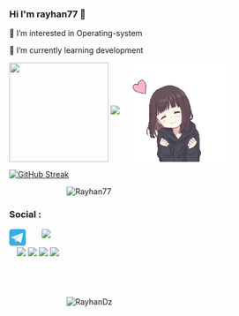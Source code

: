 ### Hi I'm rayhan77 👋

👀 I’m interested in Operating-system


🌱 I’m currently learning development

<img src="https://i.imgur.com/VP9QIDJ.gif" width="180px" height="180px" align="center">

<img src="https://github-readme-stats.vercel.app/api?username=RayhanDz&&show_icons=true&title_color=ffffff&icon_color=bb2acf&text_color=daf7dc&bg_color=151515">

<img src="https://github.com/CyberTechWorld/CyberTechWorld/blob/main/anime%201.gif" width="180px" height="180px" align="right" style="padding-left: 0px; padding-right: 100px;">

[![GitHub Streak](https://github-readme-streak-stats.herokuapp.com?user=RayhanDz&theme=tokyonight)](https://git.io/streak-stats)

<p><img width="400px" height="200px" align="right" src="https://github-readme-stats.vercel.app/api/top-langs/?username=RayhanDz&layout=compact&&theme=tokyonight" alt="Rayhan77" /></p>

<p align="left"> <ing src="https://gifs.alphacoders.com/gifs/view/9881" /> <p/>





<br>
<h3 align="left">Social :</h3> 
<a href="https://t.me/yuukinawa">
  <img align="left" alt="RayhanDz's" Telegram" width="30px" src="https://raw.githubusercontent.com/edent/SuperTinyIcons/master/images/svg/telegram.svg" />
</a>

<p align = "center">
 <img  width="3000px" src="https://activity-graph.herokuapp.com/graph?username=RayhanDz&theme=redical">
</p>  

<p><img width="400px" height="200px" align="right" src="https://github-readme-stats.vercel.app/api/top-langs/?username=RayhanDz&layout=compact&&theme=tokyonight" alt="RayhanDz" /></p>

<p align="left"> <ing src="https://gifs.alphacoders.com/gifs/view/9881" /> <p/>

<p align="center">
 <img src="https://komarev.com/ghpvc/?username=RayhanDz&style=flat-square"/>
 <img src="https://badges.pufler.dev/years/RayhanDz"/>
 <img src="https://badges.pufler.dev/repos/RayhanDz"/>
 <img src="https://badges.pufler.dev/commits/monthly/RayhanDz"/>
 <!--
 <img src="https://img.shields.io/badge/dynamic/json?logo=github&label=GitHub+Followers&labelColor=282c34&color=181717&query=%24.data.totalSubs&url=https%3A%2F%2Fapi.spencerwoo.com%2Fsubstats%2F%3Fsource%3Dgithub%26queryKey%3DNaissAA&longCache=true"/>
 -->
</p>
